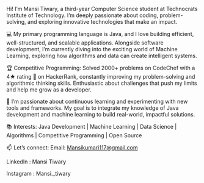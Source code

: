 Hi! I’m Mansi Tiwary, a third-year Computer Science student at Technocrats Institute of Technology.
I’m deeply passionate about coding, problem-solving, and exploring innovative technologies that make an impact.

💻 My primary programming language is Java, and I love building efficient, well-structured, and scalable applications. 
Alongside software development, I’m currently diving into the exciting world of Machine Learning, exploring how algorithms and data can create intelligent systems.


🏆 Competitive Programming:
Solved 2000+ problems on CodeChef 
with a 4★ rating 🌟 on HackerRank, constantly improving my problem-solving and algorithmic thinking skills.
Enthusiastic about challenges that push my limits and help me grow as a developer.

🚀 I’m passionate about continuous learning and experimenting with new tools and frameworks.
My goal is to integrate my knowledge of Java development and machine learning to build real-world, impactful solutions.


📚 Interests: Java Development | Machine Learning | Data Science | Algorithms | Competitive Programming | Open Source


📫 Let’s connect: 
Email: Mansikumari117@gmail.com

LinkedIn : Mansi Tiwary

Instagram : Mansi._tiwary
